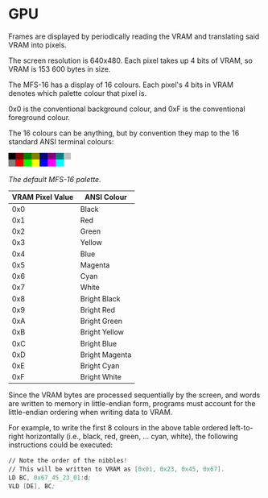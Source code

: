 # GPU

Frames are displayed by periodically reading the VRAM and translating said VRAM into pixels.

The screen resolution is 640x480. Each pixel takes up 4 bits of VRAM, so VRAM is 153 600 bytes in size.

The MFS-16 has a display of 16 colours. Each pixel's 4 bits in VRAM denotes which palette colour that pixel is.

0x0 is the conventional background colour, and 0xF is the conventional foreground colour.

The 16 colours can be anything, but by convention they map to the 16 standard ANSI terminal colours:

![Default Colours](./image/default_colours.png "The default MFS-16 palette.")

_The default MFS-16 palette._

| VRAM Pixel Value | ANSI Colour    |
| ---------------- | -------------- |
| 0x0              | Black          |
| 0x1              | Red            |
| 0x2              | Green          |
| 0x3              | Yellow         |
| 0x4              | Blue           |
| 0x5              | Magenta        |
| 0x6              | Cyan           |
| 0x7              | White          |
| 0x8              | Bright Black   |
| 0x9              | Bright Red     |
| 0xA              | Bright Green   |
| 0xB              | Bright Yellow  |
| 0xC              | Bright Blue    |
| 0xD              | Bright Magenta |
| 0xE              | Bright Cyan    |
| 0xF              | Bright White   |

Since the VRAM bytes are processed sequentially by the screen, and words are written to memory in little-endian form, programs must account for the little-endian ordering when writing data to VRAM.

For example, to write the first 8 colours in the above table ordered left-to-right horizontally (i.e., black, red, green, ... cyan, white), the following instructions could be executed:

```asm
// Note the order of the nibbles!
// This will be written to VRAM as [0x01, 0x23, 0x45, 0x67].
LD BC, 0x67_45_23_01:d;
VLD [DE], BC;
```
